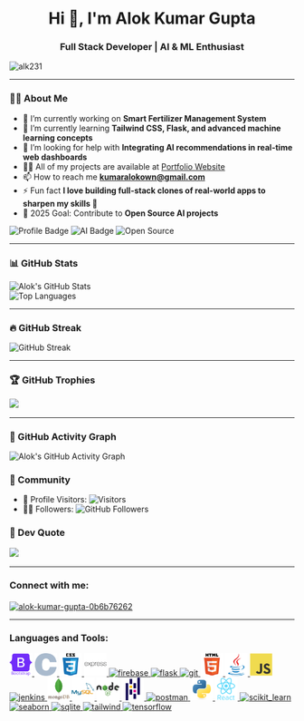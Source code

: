 <h1 align="center">Hi 👋, I'm Alok Kumar Gupta</h1>
<h3 align="center">Full Stack Developer | AI & ML Enthusiast</h3>

<p align="left"> 
 <img src="https://komarev.com/ghpvc/?username=alk231&label=Profile%20views&color=0e75b6&style=flat" alt="alk231" /> 
</p>

---

### 👨‍💻 About Me
- 🔭 I’m currently working on **Smart Fertilizer Management System**
- 🌱 I’m currently learning **Tailwind CSS, Flask, and advanced machine learning concepts**
- 🤝 I’m looking for help with **Integrating AI recommendations in real-time web dashboards**
- 👨‍💻 All of my projects are available at [Portfolio Website](https://portfolio4-s1ng.onrender.com)
- 📫 How to reach me **kumaralokown@gmail.com**
- ⚡ Fun fact **I love building full-stack clones of real-world apps to sharpen my skills 🚀**
- 🎯 2025 Goal: Contribute to **Open Source AI projects**

![Profile Badge](https://img.shields.io/badge/FullStack-MERN-green?style=flat&logo=react) 
![AI Badge](https://img.shields.io/badge/AI-ML-blue?style=flat&logo=python) 
![Open Source](https://img.shields.io/badge/Open%20Source-Contributor-orange?style=flat&logo=github)

---

### 📊 GitHub Stats
![Alok's GitHub Stats](https://github-readme-stats.vercel.app/api?username=alk231&show_icons=true&theme=tokyonight)  
![Top Languages](https://github-readme-stats.vercel.app/api/top-langs/?username=alk231&layout=compact&theme=tokyonight)

---

### 🔥 GitHub Streak
![GitHub Streak](https://github-readme-streak-stats.herokuapp.com/?user=alk231&theme=tokyonight)

---

### 🏆 GitHub Trophies
![](https://github-profile-trophy.vercel.app/?username=alk231&theme=tokyonight&no-frame=true&no-bg=true&margin-w=4)

---

### 🧩 GitHub Activity Graph
![Alok's GitHub Activity Graph](https://github-readme-activity-graph.vercel.app/graph?username=alk231&theme=tokyo-night)

### 👥 Community
- 🔎 Profile Visitors: ![Visitors](https://komarev.com/ghpvc/?username=alk231&color=blue)
- 👨‍💻 Followers: ![GitHub Followers](https://img.shields.io/github/followers/alk231?label=Follow&style=social)

### 💬 Dev Quote
![](https://quotes-github-readme.vercel.app/api?type=horizontal&theme=tokyonight)

---

<h3 align="left">Connect with me:</h3>
<p align="left">
<a href="https://linkedin.com/in/alok-kumar-gupta-0b6b76262" target="blank">
<img align="center" src="https://raw.githubusercontent.com/rahuldkjain/github-profile-readme-generator/master/src/images/icons/Social/linked-in-alt.svg" alt="alok-kumar-gupta-0b6b76262" height="30" width="40" />
</a>
</p>

---

<h3 align="left">Languages and Tools:</h3>
<p align="left"> 
<a href="https://getbootstrap.com" target="_blank" rel="noreferrer"><img src="https://raw.githubusercontent.com/devicons/devicon/master/icons/bootstrap/bootstrap-plain-wordmark.svg" alt="bootstrap" width="40" height="40"/> </a>
<a href="https://www.cprogramming.com/" target="_blank" rel="noreferrer"><img src="https://raw.githubusercontent.com/devicons/devicon/master/icons/c/c-original.svg" alt="c" width="40" height="40"/> </a>
<a href="https://www.w3schools.com/css/" target="_blank" rel="noreferrer"><img src="https://raw.githubusercontent.com/devicons/devicon/master/icons/css3/css3-original-wordmark.svg" alt="css3" width="40" height="40"/> </a>
<a href="https://expressjs.com" target="_blank" rel="noreferrer"><img src="https://raw.githubusercontent.com/devicons/devicon/master/icons/express/express-original-wordmark.svg" alt="express" width="40" height="40"/> </a>
<a href="https://firebase.google.com/" target="_blank" rel="noreferrer"><img src="https://www.vectorlogo.zone/logos/firebase/firebase-icon.svg" alt="firebase" width="40" height="40"/> </a>
<a href="https://flask.palletsprojects.com/" target="_blank" rel="noreferrer"><img src="https://www.vectorlogo.zone/logos/pocoo_flask/pocoo_flask-icon.svg" alt="flask" width="40" height="40"/> </a>
<a href="https://git-scm.com/" target="_blank" rel="noreferrer"><img src="https://www.vectorlogo.zone/logos/git-scm/git-scm-icon.svg" alt="git" width="40" height="40"/> </a>
<a href="https://www.w3.org/html/" target="_blank" rel="noreferrer"><img src="https://raw.githubusercontent.com/devicons/devicon/master/icons/html5/html5-original-wordmark.svg" alt="html5" width="40" height="40"/> </a>
<a href="https://www.java.com" target="_blank" rel="noreferrer"><img src="https://raw.githubusercontent.com/devicons/devicon/master/icons/java/java-original.svg" alt="java" width="40" height="40"/> </a>
<a href="https://developer.mozilla.org/en-US/docs/Web/JavaScript" target="_blank" rel="noreferrer"><img src="https://raw.githubusercontent.com/devicons/devicon/master/icons/javascript/javascript-original.svg" alt="javascript" width="40" height="40"/> </a>
<a href="https://www.jenkins.io" target="_blank" rel="noreferrer"><img src="https://www.vectorlogo.zone/logos/jenkins/jenkins-icon.svg" alt="jenkins" width="40" height="40"/> </a>
<a href="https://www.mongodb.com/" target="_blank" rel="noreferrer"><img src="https://raw.githubusercontent.com/devicons/devicon/master/icons/mongodb/mongodb-original-wordmark.svg" alt="mongodb" width="40" height="40"/> </a>
<a href="https://www.mysql.com/" target="_blank" rel="noreferrer"><img src="https://raw.githubusercontent.com/devicons/devicon/master/icons/mysql/mysql-original-wordmark.svg" alt="mysql" width="40" height="40"/> </a>
<a href="https://nodejs.org" target="_blank" rel="noreferrer"><img src="https://raw.githubusercontent.com/devicons/devicon/master/icons/nodejs/nodejs-original-wordmark.svg" alt="nodejs" width="40" height="40"/> </a>
<a href="https://pandas.pydata.org/" target="_blank" rel="noreferrer"><img src="https://raw.githubusercontent.com/devicons/devicon/2ae2a900d2f041da66e950e4d48052658d850630/icons/pandas/pandas-original.svg" alt="pandas" width="40" height="40"/> </a>
<a href="https://postman.com" target="_blank" rel="noreferrer"><img src="https://www.vectorlogo.zone/logos/getpostman/getpostman-icon.svg" alt="postman" width="40" height="40"/> </a>
<a href="https://www.python.org" target="_blank" rel="noreferrer"><img src="https://raw.githubusercontent.com/devicons/devicon/master/icons/python/python-original.svg" alt="python" width="40" height="40"/> </a>
<a href="https://reactjs.org/" target="_blank" rel="noreferrer"><img src="https://raw.githubusercontent.com/devicons/devicon/master/icons/react/react-original-wordmark.svg" alt="react" width="40" height="40"/> </a>
<a href="https://scikit-learn.org/" target="_blank" rel="noreferrer"><img src="https://upload.wikimedia.org/wikipedia/commons/0/05/Scikit_learn_logo_small.svg" alt="scikit_learn" width="40" height="40"/> </a>
<a href="https://seaborn.pydata.org/" target="_blank" rel="noreferrer"><img src="https://seaborn.pydata.org/_images/logo-mark-lightbg.svg" alt="seaborn" width="40" height="40"/> </a>
<a href="https://www.sqlite.org/" target="_blank" rel="noreferrer"><img src="https://www.vectorlogo.zone/logos/sqlite/sqlite-icon.svg" alt="sqlite" width="40" height="40"/> </a>
<a href="https://tailwindcss.com/" target="_blank" rel="noreferrer"><img src="https://www.vectorlogo.zone/logos/tailwindcss/tailwindcss-icon.svg" alt="tailwind" width="40" height="40"/> </a>
<a href="https://www.tensorflow.org" target="_blank" rel="noreferrer"><img src="https://www.vectorlogo.zone/logos/tensorflow/tensorflow-icon.svg" alt="tensorflow" width="40" height="40"/> </a>
</p>
